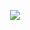 <!-- ![Anurag's GitHub stats](https://github-stats-pi-eosin.vercel.app/api?username=amritanshu19&show_icons=true&theme=radical) -->
<p align="center">
  <img src="https://github-stats-pi-eosin.vercel.app/api?username=amritanshu19&show_icons=true&theme=radical">
</p>
<!-- <p align="center">
  <a href="https://skillicons.dev">
    <img src="https://skillicons.dev/icons?i=cpp,python,pytorch,tensorflow,html,css,react,js,mysql,postgres" />
  </a>
</p> -->
<!--![An image of @amritanshu19's Holopin badges, which is a link to view their full Holopin profile][https://holopin.me/amritanshu19](https://holopin.io/@amritanshu19)-->
